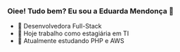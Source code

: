 ### Oiee! Tudo bem? Eu sou a Eduarda Mendonça 👋

- 🔭 Desenvolvedora Full-Stack
- 🌱 Hoje trabalho como estagiária em TI
- 👯 Atualmente estudando PHP e AWS


